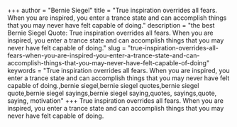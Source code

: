 +++
author = "Bernie Siegel"
title = "True inspiration overrides all fears. When you are inspired, you enter a trance state and can accomplish things that you may never have felt capable of doing."
description = "the best Bernie Siegel Quote: True inspiration overrides all fears. When you are inspired, you enter a trance state and can accomplish things that you may never have felt capable of doing."
slug = "true-inspiration-overrides-all-fears-when-you-are-inspired-you-enter-a-trance-state-and-can-accomplish-things-that-you-may-never-have-felt-capable-of-doing"
keywords = "True inspiration overrides all fears. When you are inspired, you enter a trance state and can accomplish things that you may never have felt capable of doing.,bernie siegel,bernie siegel quotes,bernie siegel quote,bernie siegel sayings,bernie siegel saying,quotes, sayings,quote, saying, motivation"
+++
True inspiration overrides all fears. When you are inspired, you enter a trance state and can accomplish things that you may never have felt capable of doing.
